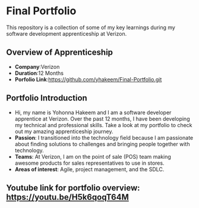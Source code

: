 # Final Portfolio


This repository is a collection of some of my key learnings during my software development apprenticeship at Verizon. 

## Overview of Apprenticeship
- **Company**:Verizon
- **Duration**:12 Months
- **Porfolio Link**:https://github.com/yhakeem/Final-Portfolio.git

## Portfolio Introduction
- Hi, my name is Yohonna Hakeem and I am a software developer apprentice at Verizon. Over the past 12 months, I have been developing my technical and professional skills. Take a look at my portfolio to check out my amazing apprenticeship journey.
- **Passion**: I transitioned into the technology field because I am passionate about finding solutions to challenges and bringing people together with technology.
- **Teams**: At Verizon, I am on the point of sale (POS) team making awesome products for sales representatives to use in stores.
- **Areas of interest**: Agile, project management, and the SDLC.

## Youtube link for portfolio overview: https://youtu.be/H5k6qoqT64M

